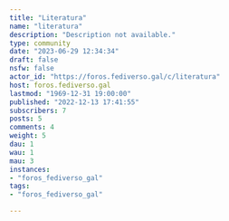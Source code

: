 ```yaml
---
title: "Literatura" 
name: "literatura"
description: "Description not available."
type: community
date: "2023-06-29 12:34:34"
draft: false
nsfw: false
actor_id: "https://foros.fediverso.gal/c/literatura"
host: foros.fediverso.gal
lastmod: "1969-12-31 19:00:00"
published: "2022-12-13 17:41:55"
subscribers: 7
posts: 5
comments: 4
weight: 5
dau: 1
wau: 1
mau: 3
instances:
- "foros_fediverso_gal"
tags: 
- "foros_fediverso_gal"

---
```

